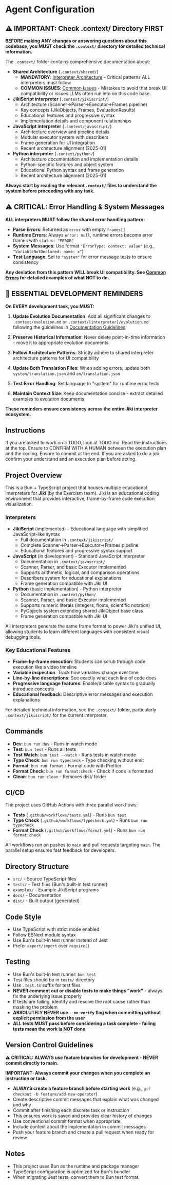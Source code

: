 # Agent Configuration

## ⚠️ IMPORTANT: Check .context/ Directory FIRST

**BEFORE making ANY changes or answering questions about this codebase, you MUST check the `.context/` directory for detailed technical information.**

The `.context/` folder contains comprehensive documentation about:

- **Shared Architecture** (`.context/shared/`)
  - **MANDATORY**: [Interpreter Architecture](./context/shared/interpreter-architecture.md) - Critical patterns ALL interpreters must follow
  - **COMMON ISSUES**: [Common Issues](./context/shared/common-issues.md) - Mistakes to avoid that break UI compatibility or issues LLMs often run into on this code base.
- **JikiScript interpreter** (`.context/jikiscript/`)
  - Architecture (Scanner→Parser→Executor→Frames pipeline)
  - Key concepts (JikiObjects, Frames, EvaluationResults)
  - Educational features and progressive syntax
  - Implementation details and component relationships
- **JavaScript interpreter** (`.context/javascript/`)
  - Architecture overview and pipeline details
  - Modular executor system with describers
  - Frame generation for UI integration
  - Recent architecture alignment (2025-01)
- **Python interpreter** (`.context/python/`)
  - Architecture documentation and implementation details
  - Python-specific features and object system
  - Educational Python syntax and frame generation
  - Recent architecture alignment (2025-01)

**Always start by reading the relevant `.context/` files to understand the system before proceeding with any task.**

## ⚠️ CRITICAL: Error Handling & System Messages

**ALL interpreters MUST follow the shared error handling pattern:**

- **Parse Errors**: Returned as `error` with empty `frames[]`
- **Runtime Errors**: Always `error: null`, runtime errors become error frames with `status: "ERROR"`
- **System Messages**: Use format `"ErrorType: context: value"` (e.g., `"VariableNotDeclared: name: x"`)
- **Test Language**: Set to `"system"` for error message tests to ensure consistency

**Any deviation from this pattern WILL break UI compatibility. See [Common Errors](./context/shared/common-errors.md) for detailed examples of what NOT to do.**

## 🚨 ESSENTIAL DEVELOPMENT REMINDERS

**On EVERY development task, you MUST:**

1. **Update Evolution Documentation**: Add all significant changes to `.context/evolution.md` or `.context/[interpreter]/evolution.md` following the guidelines in [Documentation Guidelines](.context/documentation-guidelines.md)

2. **Preserve Historical Information**: Never delete point-in-time information - move it to appropriate evolution documents

3. **Follow Architecture Patterns**: Strictly adhere to shared interpreter architecture patterns for UI compatibility

4. **Update Both Translation Files**: When adding errors, update both `system/translation.json` and `en/translation.json`

5. **Test Error Handling**: Set language to "system" for runtime error tests

6. **Maintain Context Size**: Keep documentation concise - extract detailed examples to evolution documents

**These reminders ensure consistency across the entire Jiki interpreter ecosystem.**

## Instructions

If you are asked to work on a TODO, look at TODO.md. Read the instructions at the top. Ensure to CONFIRM WITH A HUMAN between the execution plan and the coding. Ensure to commit at the end.
If you are asked to do a job, confirm your understand and an execution plan before acting.

## Project Overview

This is a Bun + TypeScript project that houses multiple educational interpreters for **Jiki** (by the Exercism team). Jiki is an educational coding environment that provides interactive, frame-by-frame code execution visualization.

### Interpreters

- **JikiScript** (implemented) - Educational language with simplified JavaScript-like syntax
  - Full documentation in `.context/jikiscript/`
  - Complete Scanner→Parser→Executor→Frames pipeline
  - Educational features and progressive syntax support
- **JavaScript** (in development) - Standard JavaScript interpreter
  - Documentation in `.context/javascript/`
  - Scanner, Parser, and basic Executor implemented
  - Supports arithmetic, logical, and comparison operations
  - Describers system for educational explanations
  - Frame generation compatible with Jiki UI
- **Python** (basic implementation) - Python interpreter
  - Documentation in `.context/python/`
  - Scanner, Parser, and basic Executor implemented
  - Supports numeric literals (integers, floats, scientific notation)
  - PyObjects system extending shared JikiObject base class
  - Frame generation compatible with Jiki UI

All interpreters generate the same frame format to power Jiki's unified UI, allowing students to learn different languages with consistent visual debugging tools.

### Key Educational Features

- **Frame-by-frame execution**: Students can scrub through code execution like a video timeline
- **Variable inspection**: Track how variables change over time
- **Line-by-line descriptions**: See exactly what each line of code does
- **Progressive language features**: Enable/disable syntax to gradually introduce concepts
- **Educational feedback**: Descriptive error messages and execution explanations

For detailed technical information, see the `.context/` folder, particularly `.context/jikiscript/` for the current interpreter.

## Commands

- **Dev**: `bun run dev` - Runs in watch mode
- **Test**: `bun test` - Runs all tests
- **Test Watch**: `bun test --watch` - Runs tests in watch mode
- **Type Check**: `bun run typecheck` - Type checking without emit
- **Format**: `bun run format` - Format code with Prettier
- **Format Check**: `bun run format:check` - Check if code is formatted
- **Clean**: `bun run clean` - Removes dist/ folder

## CI/CD

The project uses GitHub Actions with three parallel workflows:

- **Tests** (`.github/workflows/tests.yml`) - Runs `bun test`
- **Type Check** (`.github/workflows/typecheck.yml`) - Runs `bun run typecheck`
- **Format Check** (`.github/workflows/format.yml`) - Runs `bun run format:check`

All workflows run on pushes to `main` and pull requests targeting `main`. The parallel setup ensures fast feedback for developers.

## Directory Structure

- `src/` - Source TypeScript files
- `tests/` - Test files (Bun's built-in test runner)
- `examples/` - Example JikiScript programs
- `docs/` - Documentation
- `dist/` - Built output (generated)

## Code Style

- Use TypeScript with strict mode enabled
- Follow ESNext module syntax
- Use Bun's built-in test runner instead of Jest
- Prefer `export/import` over `require()`

## Testing

- Use Bun's built-in test runner: `bun test`
- Test files should be in `tests/` directory
- Use `.test.ts` suffix for test files
- **NEVER comment out or disable tests to make things "work"** - always fix the underlying issue properly
- If tests are failing, identify and resolve the root cause rather than masking the problem
- **ABSOLUTELY NEVER use `--no-verify` flag when committing without explicit permission from the user**
- **ALL tests MUST pass before considering a task complete - failing tests mean the work is NOT done**

## Version Control Guidelines

**⚠️ CRITICAL: ALWAYS use feature branches for development - NEVER commit directly to main.**

**IMPORTANT: Always commit your changes when you complete an instruction or task.**

- **ALWAYS create a feature branch before starting work** (e.g., `git checkout -b feature/add-new-operator`)
- Create descriptive commit messages that explain what was changed and why
- Commit after finishing each discrete task or instruction
- This ensures work is saved and provides clear history of changes
- Use conventional commit format when appropriate
- Include context about the implementation in commit messages
- Push your feature branch and create a pull request when ready for review

## Notes

- This project uses Bun as the runtime and package manager
- TypeScript configuration is optimized for Bun's bundler
- When migrating Jest tests, convert them to Bun test format
